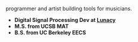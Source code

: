programmer and artist building tools for musicians.

- **Digital Signal Processing Dev at [Lunacy](https://lunacy.audio)**
- **M.S. from UCSB MAT**
- **B.S. from UC Berkeley EECS**
